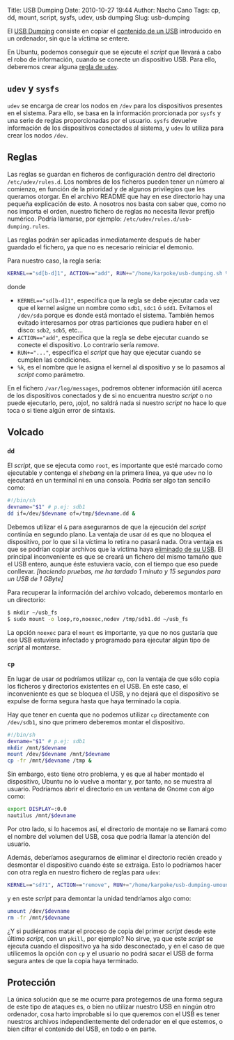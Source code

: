 Title: USB Dumping
Date: 2010-10-27 19:44
Author: Nacho Cano
Tags: cp, dd, mount, script, sysfs, udev, usb dumping
Slug: usb-dumping

El [USB Dumping][] consiste en copiar el [contenido de un USB][]
introducido en un ordenador, sin que la víctima se entere.

En Ubuntu, podemos conseguir que se ejecute el _script_ que llevará a
cabo el robo de información, cuando se conecte un dispositivo USB. Para
ello, deberemos crear alguna [regla de `udev`][regla de udev].


`udev` y `sysfs`
----------------

`udev` se encarga de crear los nodos en `/dev` para los dispositivos
presentes en el sistema. Para ello, se basa en la información
prorcionada por `sysfs` y una serie de reglas proporcionadas por el
usuario. `sysfs` devuelve información de los dispositivos conectados al
sistema, y `udev` lo utiliza para crear los nodos `/dev`.

Reglas
------

Las reglas se guardan en ficheros de configuración dentro del directorio
`/etc/udev/rules.d`. Los nombres de los ficheros pueden tener un número
al comienzo, en función de la prioridad y de algunos privilegios que les
queramos otorgar. En el archivo README que hay en ese directorio hay una
pequeña explicación de esto. A nosotros nos basta con saber que, como no
nos importa el orden, nuestro fichero de reglas no necesita llevar
prefijo numérico. Podría llamarse, por ejemplo:
`/etc/udev/rules.d/usb-dumping.rules`.

Las reglas podrán ser aplicadas inmediatamente después de haber guardado
el fichero, ya que no es necesario reiniciar el demonio.

Para nuestro caso, la regla sería:

```bash
KERNEL=="sd[b-d]1", ACTION=="add", RUN+="/home/karpoke/usb-dumping.sh %k"
```

donde

-   `KERNEL=="sd[b-d]1"`, especifica que la regla se debe ejecutar cada
    vez que el kernel asigne un nombre como `sdb1`, `sdc1` ó `sdd1`.
    Evitamos el `/dev/sda` porque es donde está montado el sistema.
    También hemos evitado interesarnos por otras particiones que pudiera
    haber en el disco: `sdb2`, `sdb5`, etc...
-   `ACTION=="add"`, especifica que la regla se debe ejecutar cuando se
    conecte el dispositivo. Lo contrario sería _remove_.
-   `RUN+="..."`, especifica el _script_ que hay que ejecutar cuando se
    cumplen las condiciones.
-   `%k`, es el nombre que le asigna el kernel al dispositivo y se lo
    pasamos al _script_ como parámetro.

En el fichero `/var/log/messages`, podremos obtener información útil
acerca de los dispositivos conectados y de si no encuentra nuestro
_script_ o no puede ejecutarlo, pero, ¡ojo!, no saldrá nada si nuestro
_script_ no hace lo que toca o si tiene algún error de sintaxis.

Volcado
-------

### `dd`

El _script_, que se ejecuta como `root`, es importante que esté marcado
como ejecutable y contenga el _shebang_ en la primera línea, ya que
`udev` no lo ejecutará en un terminal ni en una consola. Podría ser algo
tan sencillo como:

```bash
#!/bin/sh
devname="$1" # p.ej: sdb1
dd if=/dev/$devname of=/tmp/$devname.dd &
```

Debemos utilizar el `&` para asegurarnos de que la ejecución del
_script_ continúa en segundo plano. La ventaja de usar `dd` es que no
bloquea el dispositivo, por lo que si la víctima lo retira no pasará
nada. Otra ventaja es que se podrían copiar archivos que la víctima haya
[eliminado de su USB][]. El principal inconveniente es que se creará un
fichero del mismo tamaño que el USB entero, aunque éste estuviera vacío,
con el tiempo que eso puede conllevar. *[haciendo pruebas, me ha tardado
1 minuto y 15 segundos para un USB de 1 GByte]*

Para recuperar la información del archivo volcado, deberemos montarlo en
un directorio:

```bash
$ mkdir ~/usb_fs
$ sudo mount -o loop,ro,noexec,nodev /tmp/sdb1.dd ~/usb_fs
```

La opción `noexec` para el `mount` es importante, ya que no nos gustaría
que ese USB estuviera infectado y programado para ejecutar algún tipo de
_script_ al montarse.

### `cp`

En lugar de usar `dd` podríamos utilizar `cp`, con la ventaja de que
sólo copia los ficheros y directorios existentes en el USB. En este
caso, el inconveniente es que se bloquea el USB, y no dejará que el
dispositivo se expulse de forma segura hasta que haya terminado la
copia.

Hay que tener en cuenta que no podemos utilizar `cp` directamente con
`/dev/sdb1`, sino que primero deberemos montar el dispositivo.

```bash
#!/bin/sh
devname="$1" # p.ej: sdb1
mkdir /mnt/$devname
mount /dev/$devname /mnt/$devname
cp -fr /mnt/$devname /tmp &
```

Sin embargo, esto tiene otro problema, y es que al haber montado el
dispositivo, Ubuntu no lo vuelve a montar y, por tanto, no se muestra al
usuario. Podríamos abrir el directorio en un ventana de Gnome con algo
como:

```bash
export DISPLAY=:0.0
nautilus /mnt/$devname
```

Por otro lado, si lo hacemos así, el directorio de montaje no se llamará
como el nombre del volumen del USB, cosa que podría llamar la atención
del usuario.

Además, deberíamos asegurarnos de eliminar el directorio recién creado y
desmontar el dispositivo cuando éste se extraiga. Esto lo podríamos
hacer con otra regla en nuestro fichero de reglas para `udev`:

```bash
KERNEL=="sd?1", ACTION=="remove", RUN+="/home/karpoke/usb-dumping-umount.sh '%k'"
```

y en este _script_ para demontar la unidad tendríamos algo como:

```bash
umount /dev/$devname
rm -fr /mnt/$devname
```

¿Y si pudiéramos matar el proceso de copia del primer _script_ desde
este último _script_, con un `pkill`, por ejemplo? No sirve, ya que este
_script_ se ejecuta cuando el dispositivo ya ha sido desconectado, y en
el caso de que utilicemos la opción con `cp` y el usuario no podrá sacar
el USB de forma segura antes de que la copia haya terminado.

Protección
----------

La única solución que se me ocurre para protegernos de una forma segura
de este tipo de ataques es, o bien no utilizar nuestro USB en ningún
otro ordenador, cosa harto improbable si lo que queremos con el USB es
tener nuestros archivos independientemente del ordenador en el que
estemos, o bien cifrar el contenido del USB, en todo o en parte.

  [USB Dumping]: http://www.seguridadapple.com/2010/10/usb-dumping-en-mac-os-x.html
    "seguridad apple"
  [contenido de un USB]: {filename}/admin/recuperando-archivos-del-usb.md
    "contenido de un USB"
  [regla de udev]: http://www.reactivated.net/writing_udev_rules.html
    "udev rules"
  [eliminado de su USB]: {filename}/admin/recuperando-archivos-del-usb.md
    "recuperando archivos eliminados"
